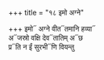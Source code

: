 +++
title = "१८ इमो अग्ने"

+++
इमो᳓ अग्ने वीत᳓तमानि हव्या᳓  
अ᳓जस्रो वक्षि देव᳓तातिम् अ᳓छ  
प्र᳓ति न ईं सुरभी᳓णि वियन्तु